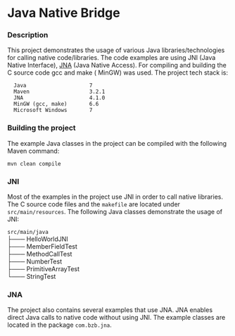 # Java Native Bridge

### Description

This project demonstrates the usage of various Java libraries/technologies for calling native code/libraries. The code examples are using JNI (Java
Native Interface), [JNA](https://github.com/java-native-access/jna) (Java Native Access). For compiling and building the C source code gcc and make (
MinGW) was used. The project tech stack is:

```
  Java                    7
  Maven                   3.2.1
  JNA                     4.1.0
  MinGW (gcc, make)       6.6
  Microsoft Windows       7
```

### Building the project

The example Java classes in the project can be compiled with the following Maven command:

```
mvn clean compile
```

### JNI

Most of the examples in the project use JNI in order to call native libraries. The C source code files and the ``makefile`` are located
under ``src/main/resources``. The following Java classes demonstrate the usage of JNI:

``src/main/java``<br/>
├─── HelloWorldJNI<br/>
├─── MemberFieldTest<br/>
├─── MethodCallTest<br/>
├─── NumberTest<br/>
├─── PrimitiveArrayTest<br/>
└─── StringTest

### JNA

The project also contains several examples that use JNA. JNA enables direct Java calls to native code without using JNI. The example classes are
located in the package ``com.bzb.jna``.
